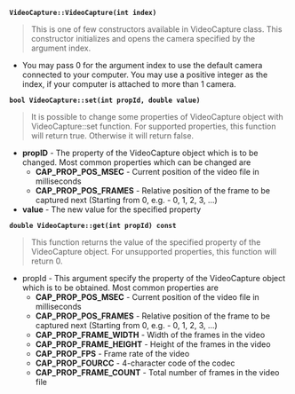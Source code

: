 **```VideoCapture::VideoCapture(int index)```**

>This is one of few constructors available in VideoCapture class. This constructor initializes and opens the camera specified by the argument index.
- You may pass 0 for the argument index to use the default camera connected to your computer. You may use a positive integer as the index, if your computer is attached to more than 1 camera.

**```bool VideoCapture::set(int propId, double value)```**

>It is possible to change some properties of VideoCapture object with VideoCapture::set function. For supported properties, this function will return true. Otherwise it will return false.
- **propID** - The property of the VideoCapture object which is to be changed. Most common properties which can be changed are
  - **CAP_PROP_POS_MSEC** - Current position of the video file in milliseconds
  - **CAP_PROP_POS_FRAMES** - Relative position of the frame to be captured next (Starting from 0, e.g. - 0, 1, 2, 3, ...)
- **value** - The new value for the specified property


**```double VideoCapture::get(int propId) const```**

>This function returns the value of the specified property of the VideoCapture object. For unsupported properties, this function will return 0.
- propId - This argument specify the property of the VideoCapture object which is to be obtained. Most common properties are 
  - **CAP_PROP_POS_MSEC** - Current position of the video file in milliseconds
  - **CAP_PROP_POS_FRAMES** - Relative position of the frame to be captured next (Starting from 0, e.g. - 0, 1, 2, 3, ...) 
  - **CAP_PROP_FRAME_WIDTH** - Width of the frames in the video
  - **CAP_PROP_FRAME_HEIGHT** - Height of the frames in the video
  - **CAP_PROP_FPS** - Frame rate of the video 
  - **CAP_PROP_FOURCC** - 4-character code of the codec 
  - **CAP_PROP_FRAME_COUNT** - Total number of frames in the video file

